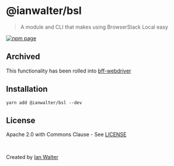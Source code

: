 # @ianwalter/bsl
> A module and CLI that makes using BrowserStack Local easy

[![npm page][npmImage]][npmUrl]

## Archived

This functionality has been rolled into [bff-webdriver](https://github.com/ianwalter/bff-webdriver)

## Installation

```console
yarn add @ianwalter/bsl --dev
```

## License

Apache 2.0 with Commons Clause - See [LICENSE][licenseUrl]

&nbsp;

Created by [Ian Walter](https://iankwalter.com)

[npmImage]: https://img.shields.io/npm/v/@ianwalter/bsl.svg
[npmUrl]: https://www.npmjs.com/package/@ianwalter/bsl
[licenseUrl]: https://github.com/ianwalter/bsl/blob/master/LICENSE
